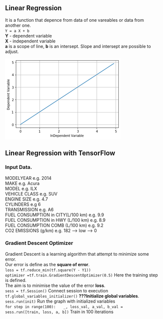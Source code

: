 
## Linear Regression

It is a function that depence from data of one vareables or data from another one. <br />
`Y = a X + b` <br />
**Y** - dependent variable <br />
**X** - independent variable  <br />
**a** is a scope of line, **b** is an intersept. Slope and intersept are possible to adjust.   

![alt tag](https://github.com/igorfed/DeepLearning/blob/master/img/YaXb.png)

## Linear Regression with TensorFlow
### Input Data.
MODELYEAR e.g. 2014<br />
MAKE e.g. Acura<br />
MODEL e.g. ILX<br />
VEHICLE CLASS e.g. SUV<br />
ENGINE SIZE e.g. 4.7<br />
CYLINDERS e.g 6<br />
TRANSMISSION e.g. A6<br />
FUEL CONSUMPTION in CITY(L/100 km) e.g. 9.9<br/>
FUEL CONSUMPTION in HWY (L/100 km) e.g. 8.9<br/>
FUEL CONSUMPTION COMB (L/100 km) e.g. 9.2<br/>
CO2 EMISSIONS (g/km) e.g. 182 --> low --> 0<br/>

### Gradient Descent Optimizer
Gradient Descent is a learning algorithm that attempt to minimize some error.<br/> 
Our error is define as the **square of error**.<br/>
`loss = tf.reduce_min(tf.square(Y - Y1))` <br/>
`optimizer =tf.train.GradientDescentOptimizer(0.5)` Here the training step is defined. <br/>
The aim is to minimise the value of the error **loss**. <br/>
`sess = tf.Session()` Connect session to execution <br/> 
`tf.global_variables_initializer()` **???Initialize global variables**.<br/>
`sess.run(init)` Run the graph with initialized variables <br/>
`for step in range(100):`
`   _, loss_val, a_val, b_val = sess.run([train, loss, a, b])` Train in 100 iterations
